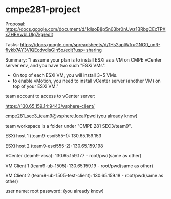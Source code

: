# cmpe281-project

Proposal: https://docs.google.com/document/d/1dlsoB8p5n03br0nUwz1BRbgCEcTPXxZHEVwbLUlg7kg/edit

Tasks: https://docs.google.com/spreadsheets/d/1Hs2aplWfruGNG0_unR-fIykb7AY3VIQEcdvdisGIn5o/edit?usp=sharing

Summary: "I assume your plan is to install ESXi as a VM on CMPE vCenter server env, and you have two such "ESXi VMs".
- On top of each ESXi VM, you will install 3~5 VMs.
- to enable vMotion, you need to install vCenter server (another VM) on top of your ESXi VM."


team account to access to vCenter server:

https://130.65.159.14:9443/vsphere-client/

cmpe281_sec3_team9@vsphere.local/pwd (you already know)

team workspace is a folder under "CMPE 281 SEC3/team9".


ESXi host 1 (team9-esxi555-1): 130.65.159.153

ESXi host 2 (team9-esxi555-2): 130.65.159.198

VCenter (team9-vcsa): 130.65.159.177 - root/pwd(same as other)

VM Client 1 (team9-ub-1505): 130.65.159.19 - root/pwd(same as other)

VM Client 2 (team9-ub-1505-test-client): 130.65.159.18 - root/pwd(same as other)

user name: root
password: (you already know)
